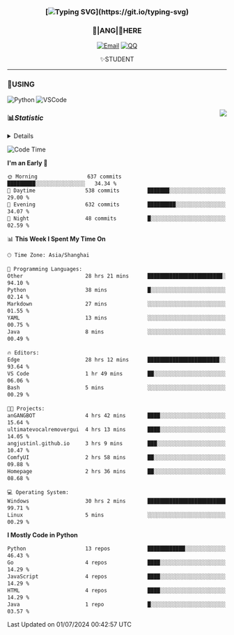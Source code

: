<div align="center">


### [![Typing SVG](https://readme-typing-svg.herokuapp.com?size=25&duration=2500&color=8C43EA&vCenter=true&width=200&height=40&lines=%F0%9F%8C%B1ANGJustinl%F0%9F%8C%B1+!)](https://git.io/typing-svg)


### 🥛|**ANG**|🥛HERE



[![Email](https://img.shields.io/badge/Email-ANGJustin@163.com-6A5ACD?style=flat-square&logoColor=fff)](mailto:ANGJustinl@163.com)
[![QQ](https://img.shields.io/badge/QQ-77139032-98FB98?style=flat-square&logoColor=fff)](https://qm.qq.com/cgi-bin/qm/qr?k=mcs-cON_aPNfc3hO8-H7lWJHDX-5nKr7&noverify=0)




✨STUDENT 

</div>

---

### 🎨USING

![Python](https://img.shields.io/badge/-Python-blue?style=flat-square&logo=Python&logoColor=fff)
![VSCode](https://img.shields.io/badge/-VSCode-blue?style=flat-square&logo=visualstudiocode&logoColor=fff)


<a href="#">
  <img align="right" src="https://github-readme-stats.vercel.app/api?username=ANGJustinl&count_private=true&show_icons=true&hide_border=true&bg_color=15,f2f7fd,E0EAFC" />
</a>




### 📊*Statistic* 

<details>

<p align="center">
   <img src="github-metrics.svg" alt="typing-svg">
</p>

[![Github activity graph](https://github-readme-activity-graph.angforever.top/graph?username=ANGJustinl&theme=dracula)](https://github.com/ANGJustinl/ANGJustinl)
![image](https://github.com/ANGJustinl/ANGJustinl/assets/96008766/f6c957b8-b907-482a-8804-4c1f944d4b60)
</details>

<!--START_SECTION:waka-->
![Code Time](http://img.shields.io/badge/Code%20Time-164%20hrs%2033%20mins-blue)

**I'm an Early 🐤** 

```text
🌞 Morning                637 commits         █████████░░░░░░░░░░░░░░░░   34.34 % 
🌆 Daytime                538 commits         ███████░░░░░░░░░░░░░░░░░░   29.00 % 
🌃 Evening                632 commits         █████████░░░░░░░░░░░░░░░░   34.07 % 
🌙 Night                  48 commits          █░░░░░░░░░░░░░░░░░░░░░░░░   02.59 % 
```


📊 **This Week I Spent My Time On** 

```text
🕑︎ Time Zone: Asia/Shanghai

💬 Programming Languages: 
Other                    28 hrs 21 mins      ████████████████████████░   94.10 % 
Python                   38 mins             █░░░░░░░░░░░░░░░░░░░░░░░░   02.14 % 
Markdown                 27 mins             ░░░░░░░░░░░░░░░░░░░░░░░░░   01.55 % 
YAML                     13 mins             ░░░░░░░░░░░░░░░░░░░░░░░░░   00.75 % 
Java                     8 mins              ░░░░░░░░░░░░░░░░░░░░░░░░░   00.49 % 

🔥 Editors: 
Edge                     28 hrs 12 mins      ███████████████████████░░   93.64 % 
VS Code                  1 hr 49 mins        ██░░░░░░░░░░░░░░░░░░░░░░░   06.06 % 
Bash                     5 mins              ░░░░░░░░░░░░░░░░░░░░░░░░░   00.29 % 

🐱‍💻 Projects: 
anGANGBOT                4 hrs 42 mins       ████░░░░░░░░░░░░░░░░░░░░░   15.64 % 
ultimatevocalremovergui  4 hrs 13 mins       ████░░░░░░░░░░░░░░░░░░░░░   14.05 % 
angjustinl.github.io     3 hrs 9 mins        ███░░░░░░░░░░░░░░░░░░░░░░   10.47 % 
ComfyUI                  2 hrs 58 mins       ██░░░░░░░░░░░░░░░░░░░░░░░   09.88 % 
Homepage                 2 hrs 36 mins       ██░░░░░░░░░░░░░░░░░░░░░░░   08.68 % 

💻 Operating System: 
Windows                  30 hrs 2 mins       █████████████████████████   99.71 % 
Linux                    5 mins              ░░░░░░░░░░░░░░░░░░░░░░░░░   00.29 % 
```

**I Mostly Code in Python** 

```text
Python                   13 repos            ████████████░░░░░░░░░░░░░   46.43 % 
Go                       4 repos             ████░░░░░░░░░░░░░░░░░░░░░   14.29 % 
JavaScript               4 repos             ████░░░░░░░░░░░░░░░░░░░░░   14.29 % 
HTML                     4 repos             ████░░░░░░░░░░░░░░░░░░░░░   14.29 % 
Java                     1 repo              █░░░░░░░░░░░░░░░░░░░░░░░░   03.57 % 
```




 Last Updated on 01/07/2024 00:42:57 UTC
<!--END_SECTION:waka-->
